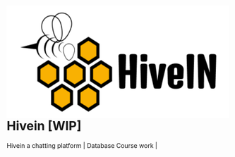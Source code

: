 <a href="https://github.com/Sakerini/Hivein">
    <img src="https://github.com/Sakerini/Hivein/blob/main/Docs/logo.png" alt="Hivein logo" title="Hivein" align="right" height="256" />
</a>

# Hivein [WIP] 
Hivein a chatting platform | Database Course work |
